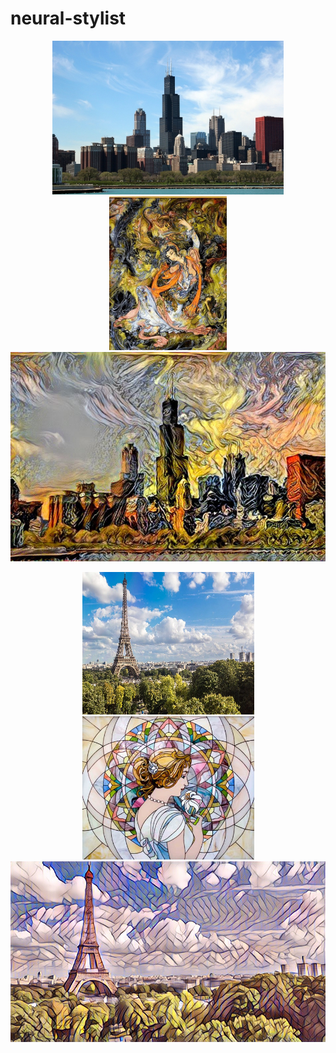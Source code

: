 # neural-stylist


<p align = 'center'>
<img src = 'app/stylist/images/content/chicago.jpg' height = '246px'>
<img src = 'app/stylist/images/style/7-faces.jpg' height = '246px'>
<a href = 'app/stylist/images/output/chicago.jpg'><img src = 'app/stylist/output/chicago.jpg' width = '560px'></a>
</p>
<p align = 'center'>
<img src = 'app/stylist/images/content/paris.jpg' width = '275px' height='228'>
<img src = 'app/stylist/images/style/mosaic.jpg' width = '275px'>
<a href = 'app/stylist/images/output/paris.jpg'><img src = 'app/stylist/output/paris.jpg' width = '560px'></a>
</p>
